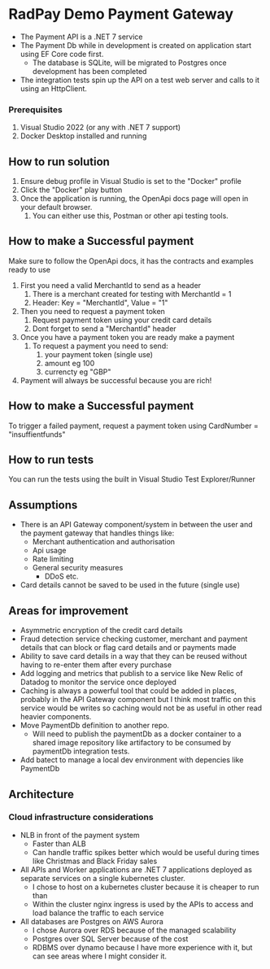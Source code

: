 # RadPay Demo Payment Gateway

 - The Payment API is a .NET 7 service
 - The Payment Db while in development is created on application start using EF Core code first.
   - The database is SQLite, will be migrated to Postgres once development has been completed
 - The integration tests spin up the API on a test web server and calls to it using an HttpClient.


### Prerequisites 
1. Visual Studio 2022 (or any with .NET 7 support) 
2. Docker Desktop installed and running
## How to run solution

 1. Ensure debug profile in Visual Studio is set to the "Docker" profile
 2. Click the "Docker" play button
 3. Once the application is running, the OpenApi docs page will open in your default browser.
    1. You can either use this, Postman or other api testing tools.

## How to make a Successful payment

Make sure to follow the OpenApi docs, it has the contracts and examples ready to use

1. First you need a valid MerchantId to send as a header
   1. There is a merchant created for testing with MerchantId = 1
   2. Header: Key = "MerchantId", Value = "1"
2. Then you need to request a payment token
   1. Request payment token using your credit card details
   2. Dont forget to send a "MerchantId" header
3. Once you have a payment token you are ready make a payment
   1. To request a payment you need to send:
      1. your payment token (single use)
      2. amount eg 100
      3. currencty eg "GBP"
4. Payment will always be successful because you are rich!

## How to make a Successful payment

To trigger a failed payment, request a payment token using CardNumber = "insuffientfunds"

## How to run tests
You can run the tests using the built in Visual Studio Test Explorer/Runner

## Assumptions

 - There is an API Gateway component/system in between the user and the payment gateway that handles things like:
	 - Merchant authentication and authorisation
	 - Api usage
	 - Rate limiting
	 - General security measures
		 - DDoS etc.
 - Card details cannot be saved to be used in the future (single use)

## Areas for improvement
 - Asymmetric encryption of the credit card details
 - Fraud detection service checking customer, merchant and payment details that can block or flag card details and or payments made
 - Ability to save card details in a way that they can be reused without having to re-enter them after every purchase
 - Add logging and metrics that publish to a service like New Relic of Datadog to monitor the service once deployed
 - Caching is always a powerful tool that could be added in places, probably in the API Gateway component but I think most traffic on this service would be writes so caching would not be as useful in other read heavier components.
 - Move PaymentDb definition to another repo.
   - Will need to publish the paymentDb as a docker container to a shared image repository like artifactory to be consumed by paymentDb integration tests.
 - Add batect to manage a local dev environment with depencies like PaymentDb
 
## Architecture
###  Cloud infrastructure considerations
 - NLB in front of the payment system
	 - Faster than ALB
	 - Can handle traffic spikes better which would be useful during times like Christmas and Black Friday sales
 - All APIs and Worker applications are .NET 7 applications deployed as separate services on a single kubernetes cluster.
	 - I chose to host on a kubernetes cluster because it is cheaper to run than 
	 - Within the cluster nginx ingress is used by the APIs to access and load balance the traffic to each service
 - All databases are Postgres on AWS Aurora
	 - I chose Aurora over RDS because of the managed scalability
	 - Postgres over SQL Server because of the cost
	 - RDBMS over dynamo because I have more experience with it, but can see areas where I might consider it.